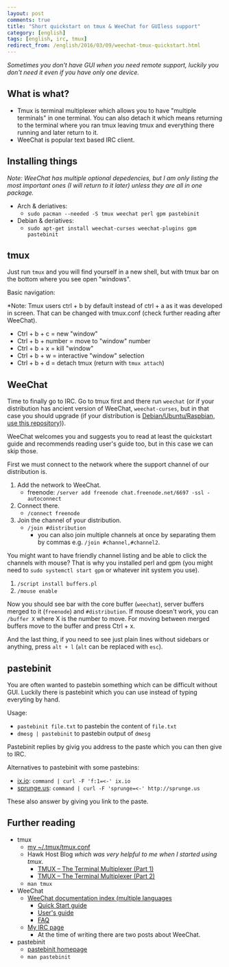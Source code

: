 ```yaml
---
layout: post
comments: true
title: "Short quickstart on tmux & WeeChat for GUIless support"
category: [english]
tags: [english, irc, tmux]
redirect_from: /english/2016/03/09/weechat-tmux-quickstart.html
---
```


*Sometimes you don't have GUI when you need remote support, luckily you
 don't need it even if you have only one device.*

## What is what?

* Tmux is terminal multiplexer which allows you to have "multiple
  terminals" in one terminal. You can also detach it which means returning
  to the terminal where you ran tmux leaving tmux and everything there
  running and later return to it.
* WeeChat is popular text based IRC client.

## Installing things

*Note: WeeChat has multiple optional depedencies, but I am only listing
 the most important ones (I will return to it later) unless they are all
 in one package.*

* Arch & deriatives:
    * `sudo pacman --needed -S tmux weechat perl gpm pastebinit`
* Debian & deriatives:
    * `sudo apt-get install weechat-curses weechat-plugins gpm pastebinit`

## tmux

Just run `tmux` and you will find yourself in a new shell, but with tmux
bar on the bottom where you see open "windows".

Basic navigation:

*Note: Tmux users ctrl + b by default instead of ctrl + a as it was
 developed in screen. That can be changed with tmux.conf (check further
 reading after WeeChat).

* Ctrl + b + c = new "window"
* Ctrl + b + number = move to "window" number
* Ctrl + b + x = kill "window"
* Ctrl + b + w = interactive "window" selection
* Ctrl + b + d = detach tmux (return with `tmux attach`)

## WeeChat

Time to finally go to IRC. Go to tmux first and there run `weechat` (or
if your distribution has ancient version of WeeChat, `weechat-curses`, but
in that case you should upgrade (if your distribution is
[Debian/Ubuntu/Raspbian, use this repository](https://weechat.org/download/debian/))).

WeeChat welcomes you and suggests you to read at least the quickstart
guide and recommends reading user's guide too, but in this case we
can skip those.

First we must connect to the network where the support channel of our
distribution is.

1. Add the network to WeeChat.
    * freenode: `/server add freenode chat.freenode.net/6697 -ssl -autoconnect`
2. Connect there.
    * `/connect freenode`
3. Join the channel of your distribution.
    * `/join #distribution`
        * you can also join multiple channels at once by separating them by
          commas e.g. `/join #channel,#channel2`.

You might want to have friendly channel listing and be able to click the
channels with mouse? That is why you installed perl and gpm (you might
need to `sudo systemctl start gpm` or whatever init system you use).

1. `/script install buffers.pl`
2. `/mouse enable`

Now you should see bar with the core buffer (`weechat`), server buffers
merged to it (`freenode`) and `#distribution`. If mouse doesn't work, you
can `/buffer X` where X is the number to move. For moving between merged
buffers move to the buffer and press Ctrl + x.

And the last thing, if you need to see just plain lines without
sidebars or anything, press `alt + l` (`alt` can be replaced with `esc`).

## pastebinit

You are often wanted to pastebin something which can be difficult without
GUI. Luckily there is pastebinit which you can use instead of typing
everyting by hand.

Usage:

* `pastebinit file.txt` to pastebin the content of `file.txt`
* `dmesg | pastebinit` to pastebin output of `dmesg`

Pastebinit replies by givig you address to the paste which you can then
give to IRC.

Alternatives to pastebinit with some pastebins:

* [ix.io](http://ix.io/): `command | curl -F 'f:1=<-' ix.io`
* [sprunge.us](http://sprunge.us/): `command | curl -F 'sprunge=<-' http://sprunge.us`

These also answer by giving you link to the paste.

## Further reading

* tmux
    * [my ~/.tmux/tmux.conf](https://github.com/Mikaela/shell-things/blob/master/conf/tmux.conf)
    * Hawk Host Blog *which was very helpful to me when I started using tmux.*
        * [TMUX – The Terminal Multiplexer (Part 1)](https://blog.hawkhost.com/2010/06/28/tmux-the-terminal-multiplexer/)
        * [TMUX – The Terminal Multiplexer (Part 2)](https://blog.hawkhost.com/2010/07/02/tmux-%E2%80%93-the-terminal-multiplexer-part-2/)
    * `man tmux`
* WeeChat
    * [WeeChat documentation index (multiple languages](https://weechat.org/doc/)
        * [Quick Start guide](https://weechat.org/files/doc/stable/weechat_quickstart.en.html)
        * [User's guide](https://weechat.org/files/doc/stable/weechat_user.en.html)
        * [FAQ](https://weechat.org/files/doc/weechat_faq.en.html)
    * [My IRC page](https://mikaela.info/irc/)
        * At the time of writing there are two posts about WeeChat.
* pastebinit
    * [pastebinit homepage](https://www.stgraber.org/category/pastebinit/)
    * `man pastebinit`
